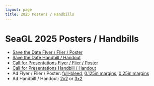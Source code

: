 ```yaml
---
layout: page
title: 2025 Posters / Handbills
---
```


# SeaGL 2025 Posters / Handbills

- [Save the Date Flyer / Flier / Poster](/fliers/2025/SeaGL_2025_Save-the-Date_flyer_flier_poster.pdf)
- [Save the Date Handbill / Handout](/fliers/2025/SeaGL_2025_Save-the-Date_handbill_handout.pdf)
- [Call for Presentations Flyer / Flier / Poster](/fliers/2025/SeaGL_2025_Call-for-Presentations_flyer_flier_poster.pdf)
- [Call for Presentations Handbill / Handout](/fliers/2025/SeaGL_2025_Call-for-Presentations_handbill_handout.pdf)
- Ad Flyer / Flier / Poster: [full-bleed](/fliers/2025/SeaGL_2025_Ad_flyer_flier_poster_us-letter_full-bleed.pdf), [0.125in margins](/fliers/2025/SeaGL_2025_Ad_flyer_flier_poster_us-letter_125in-margin.pdf), [0.25in margins](/fliers/2025/SeaGL_2025_Ad_flyer_flier_poster_us-letter_25in-margin.pdf)
- Ad Handbill / Handout: [2x2](/fliers/2025/SeaGL_2025_Ad_handbill_handout_2x2_us-letter.pdf) or [3x2](/fliers/2025/SeaGL_2025_Ad_handbill_handout_2x3_us-letter.pdf)
